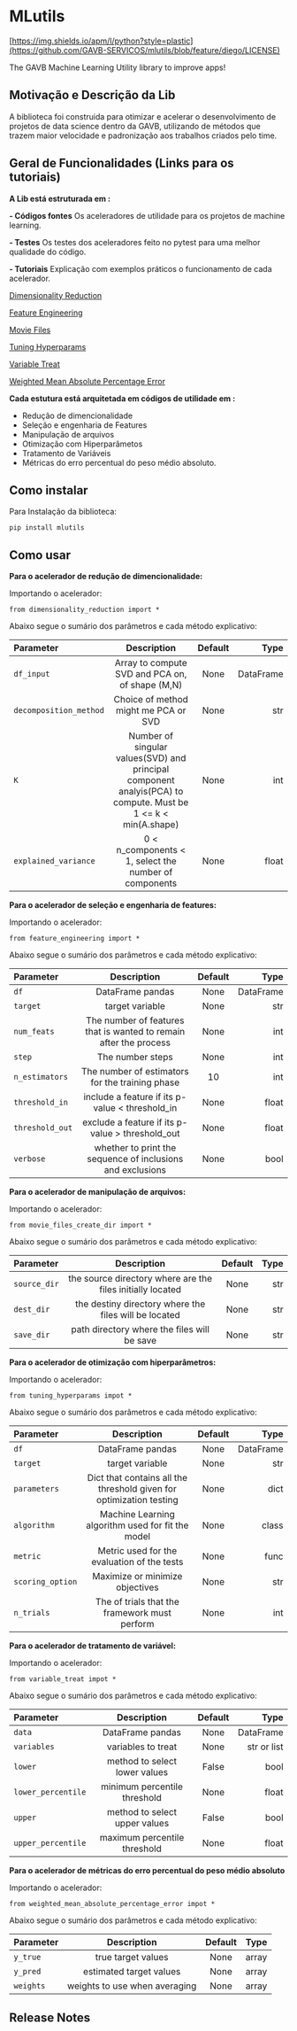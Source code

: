 # **MLutils**

[https://img.shields.io/apm/l/python?style=plastic](https://github.com/GAVB-SERVICOS/mlutils/blob/feature/diego/LICENSE)


The GAVB Machine Learning Utility library to improve apps!


## **Motivação e Descrição da Lib**

A biblioteca foi construida para otimizar e acelerar o desenvolvimento de projetos de data science dentro da GAVB, utilizando de métodos que trazem maior velocidade e padronização aos trabalhos criados pelo time.


## **Geral de Funcionalidades (Links para os tutoriais)**

**A Lib está estruturada em :**

**- Códigos fontes**
Os aceleradores de utilidade para os projetos de machine learning.

**- Testes**
Os testes dos aceleradores feito no pytest para uma melhor qualidade do código.

**- Tutoriais**
Explicação com exemplos práticos o funcionamento de cada acelerador.

[Dimensionality Reduction](https://github.com/GAVB-SERVICOS/mlutils/blob/feature/diego/tutorial/tutorial_dimensionality_reduction.ipynb)

[Feature Engineering](https://github.com/GAVB-SERVICOS/mlutils/blob/feature/diego/tutorial/test_tutorial_feature_engineering_regression_hyperparams_tuning.ipynb)

[Movie Files](https://github.com/GAVB-SERVICOS/mlutils/blob/feature/diego/tutorial/tutorial_movie_files_create_dir.ipynb)

[Tuning Hyperparams](https://github.com/GAVB-SERVICOS/mlutils/blob/feature/diego/tutorial/tutorial_tuning_hyperparams.ipynb)

[Variable Treat](https://github.com/GAVB-SERVICOS/mlutils/blob/feature/diego/tutorial/tutorial_variable_treat.ipynb)

[Weighted Mean Absolute Percentage Error](https://github.com/GAVB-SERVICOS/mlutils/blob/feature/diego/tutorial/tutorial_weighted_mean_absolute_percentage_error.ipynb)


**Cada estutura está arquitetada em códigos de utilidade em :**
 
 - Redução de dimencionalidade
 - Seleção e engenharia de Features
 - Manipulação de arquivos
 - Otimização com Hiperparâmetos
 - Tratamento de Variáveis
 - Métricas do erro percentual do peso médio absoluto.


## **Como instalar**

Para Instalação da biblioteca:
```
pip install mlutils
```

## **Como usar**

**Para o acelerador de redução de dimencionalidade:**

Importando o acelerador:

```
from dimensionality_reduction import *

```
Abaixo segue o sumário dos parâmetros e cada método explicativo:



|   Parameter   |  Description  |    Default    |    Type    |
| :---         |     :---:      |         :---: |        ---:|
| `df_input`   | Array to compute SVD and PCA on, of shape (M,N)  | None  | DataFrame |
| `decomposition_method` | Choice of method might me PCA or SVD | None |    str    |
| `K` | Number of singular values(SVD) and principal component analyis(PCA) to compute. Must be 1 <= k < min(A.shape) | None |    int    |
| `explained_variance` | 0 < n_components < 1, select the number of components| None |   float   |   


**Para o acelerador de seleção e engenharia de features:**

Importando o acelerador:

```
from feature_engineering import *

```

Abaixo segue o sumário dos parâmetros e cada método explicativo:



|   Parameter   |  Description  |    Default    |    Type    |
| :---         |     :---:      |         :---: |        ---:|
| `df`   | DataFrame pandas  | None  | DataFrame |
| `target` | target variable | None |    str    |
| `num_feats` | The number of features that is wanted to remain after the process | None |    int    |
| `step` | The number steps| None |   int   | 
| `n_estimators` | The number of estimators for the training phase | 10 |   int   |
| `threshold_in` | include a feature if its p-value < threshold_in | None |   float   |
| `threshold_out` | exclude a feature if its p-value > threshold_out | None |   float   |
| `verbose` | whether to print the sequence of inclusions and exclusions | None |   bool   |



**Para o acelerador de manipulação de arquivos:**

Importando o acelerador:

```
from movie_files_create_dir import *

```

Abaixo segue o sumário dos parâmetros e cada método explicativo:



|   Parameter   |  Description  |    Default    |    Type    |
| :---         |     :---:      |         :---: |        ---:|
| `source_dir`   | the source directory where are the files initially located | None  | str |
| `dest_dir` | the destiny directory where the files will be located | None |    str    |
| `save_dir` | path directory where the files will be save | None |    str    |




**Para o acelerador de otimização com hiperparâmetros:**

Importando o acelerador:

```
from tuning_hyperparams impot *

```

Abaixo segue o sumário dos parâmetros e cada método explicativo:



|   Parameter   |  Description  |    Default    |    Type    |
| :---         |     :---:      |         :---: |        ---:|
| `df`   | DataFrame pandas  | None  | DataFrame |
| `target` | target variable | None |    str    |
| `parameters` | Dict that contains all the threshold given for optimization testing | None |    dict    |
| `algorithm` | Machine Learning algorithm used for fit the model| None |   class   | 
| `metric` | Metric used for the evaluation of the tests | None |   func   |
| `scoring_option` | Maximize or minimize objectives | None |   str   |
| `n_trials` | The of trials that the framework must perform | None |   int   |



**Para o acelerador de tratamento de variável:**

Importando o acelerador:

```
from variable_treat impot *

```

Abaixo segue o sumário dos parâmetros e cada método explicativo:



|   Parameter   |  Description  |    Default    |    Type    |
| :---         |     :---:      |         :---: |        ---:|
| `data`   | DataFrame pandas  | None  | DataFrame |
| `variables` | variables to treat | None |    str or list    |
| `lower` | method to select lower values | False |    bool    |
| `lower_percentile` | minimum percentile threshold | None |   float   | 
| `upper` | method to select upper values | False |   bool   |
| `upper_percentile` | maximum percentile threshold | None |   float   |



**Para o acelerador de métricas do erro percentual do peso médio absoluto**

Importando o acelerador:

```
from weighted_mean_absolute_percentage_error impot *

```

Abaixo segue o sumário dos parâmetros e cada método explicativo:



|   Parameter   |  Description  |    Default    |    Type    |
| :---         |     :---:      |         :---: |        ---:|
| `y_true`   | true target values  | None  | array |
| `y_pred` | estimated target values | None |    array    |
| `weights` | weights to use when averaging |  None  |    array    |







## **Release Notes**



